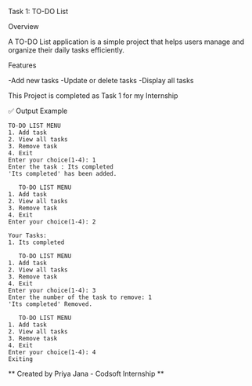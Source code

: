 Task 1: TO-DO List

Overview

A TO-DO List application is a simple project that helps users manage and organize their daily tasks efficiently.

Features

-Add new tasks
-Update or delete tasks 
-Display all tasks

This Project is completed as Task 1 for my Internship

✅ Output Example
```
TO-DO LIST MENU  
1. Add task
2. View all tasks
3. Remove task
4. Exit
Enter your choice(1-4): 1
Enter the task : Its completed
'Its completed' has been added.

   TO-DO LIST MENU  
1. Add task
2. View all tasks
3. Remove task
4. Exit
Enter your choice(1-4): 2

Your Tasks:
1. Its completed

   TO-DO LIST MENU  
1. Add task
2. View all tasks
3. Remove task
4. Exit
Enter your choice(1-4): 3
Enter the number of the task to remove: 1
'Its completed' Removed.

   TO-DO LIST MENU  
1. Add task
2. View all tasks
3. Remove task
4. Exit
Enter your choice(1-4): 4
Exiting
```
** Created by Priya Jana - Codsoft Internship **
